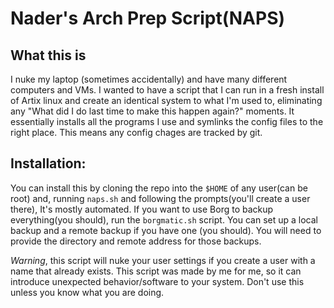 # Nader's Arch Prep Script(NAPS)

## What this is

I nuke my laptop (sometimes accidentally) and have many different computers and VMs. I wanted to have a script that
I can run in a fresh install of Artix linux and create an identical system to what I'm used to, eliminating any
"What did I do last time to make this happen again?" moments. It essentially installs all the programs I use
and symlinks the config files to the right place. This means any config chages are tracked by git. 

## Installation:

You can install this by cloning the repo into the `$HOME` of any user(can be root) and, running `naps.sh` and 
following the prompts(you'll create a user there), It's mostly automated. If you want to use Borg to backup 
everything(you should), run the `borgmatic.sh` script. You can set up a local backup and a remote backup
if you have one (you should). You will need to provide the directory and remote address for those backups.

*Warning*, this script will nuke your user settings if you create a user with a name that already exists. This script
was made by me for me, so it can introduce unexpected behavior/software to your system. Don't use this unless you know
what you are doing.
